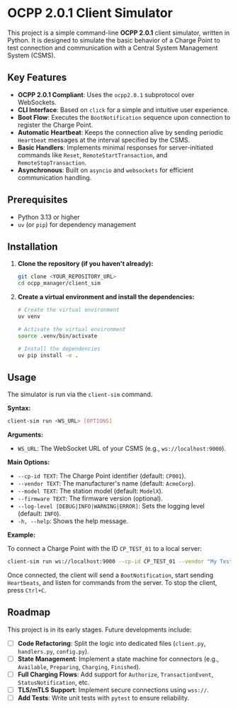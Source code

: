 # OCPP 2.0.1 Client Simulator

This project is a simple command-line **OCPP 2.0.1** client simulator, written in Python. It is designed to simulate the basic behavior of a Charge Point to test connection and communication with a Central System Management System (CSMS).

## Key Features

-   **OCPP 2.0.1 Compliant**: Uses the `ocpp2.0.1` subprotocol over WebSockets.
-   **CLI Interface**: Based on `click` for a simple and intuitive user experience.
-   **Boot Flow**: Executes the `BootNotification` sequence upon connection to register the Charge Point.
-   **Automatic Heartbeat**: Keeps the connection alive by sending periodic `Heartbeat` messages at the interval specified by the CSMS.
-   **Basic Handlers**: Implements minimal responses for server-initiated commands like `Reset`, `RemoteStartTransaction`, and `RemoteStopTransaction`.
-   **Asynchronous**: Built on `asyncio` and `websockets` for efficient communication handling.

## Prerequisites

-   Python 3.13 or higher
-   `uv` (or `pip`) for dependency management

## Installation

1.  **Clone the repository (if you haven't already):**
    ```bash
    git clone <YOUR_REPOSITORY_URL>
    cd ocpp_manager/client_sim
    ```

2.  **Create a virtual environment and install the dependencies:**
    ```bash
    # Create the virtual environment
    uv venv

    # Activate the virtual environment
    source .venv/bin/activate

    # Install the dependencies
    uv pip install -e .
    ```

## Usage

The simulator is run via the `client-sim` command.

**Syntax:**
```bash
client-sim run <WS_URL> [OPTIONS]
```

**Arguments:**

-   `WS_URL`: The WebSocket URL of your CSMS (e.g., `ws://localhost:9000`).

**Main Options:**

-   `--cp-id TEXT`: The Charge Point identifier (default: `CP001`).
-   `--vendor TEXT`: The manufacturer's name (default: `AcmeCorp`).
-   `--model TEXT`: The station model (default: `ModelX`).
-   `--firmware TEXT`: The firmware version (optional).
-   `--log-level [DEBUG|INFO|WARNING|ERROR]`: Sets the logging level (default: `INFO`).
-   `-h, --help`: Shows the help message.

**Example:**

To connect a Charge Point with the ID `CP_TEST_01` to a local server:
```bash
client-sim run ws://localhost:9000 --cp-id CP_TEST_01 --vendor "My Test Inc."
```

Once connected, the client will send a `BootNotification`, start sending `Heartbeats`, and listen for commands from the server. To stop the client, press `Ctrl+C`.

## Roadmap

This project is in its early stages. Future developments include:

-   [ ] **Code Refactoring**: Split the logic into dedicated files (`client.py`, `handlers.py`, `config.py`).
-   [ ] **State Management**: Implement a state machine for connectors (e.g., `Available`, `Preparing`, `Charging`, `Finished`).
-   [ ] **Full Charging Flows**: Add support for `Authorize`, `TransactionEvent`, `StatusNotification`, etc.
-   [ ] **TLS/mTLS Support**: Implement secure connections using `wss://`.
-   [ ] **Add Tests**: Write unit tests with `pytest` to ensure reliability.
